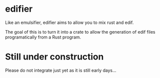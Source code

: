 # edifier
Like an emulsifier, edifier aims to allow you to mix rust and edif. 

The goal of this is to turn it into a crate to allow the generation of edif files programatically from a Rust program.

# Still under construction
Please do not integrate just yet as it is still early days...
